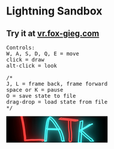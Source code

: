 # Lightning Sandbox
## Try it at <a href="https://vr.fox-gieg.com">vr.fox-gieg.com</a>
<pre>
Controls:
W, A, S, D, Q, E = move
click = draw
alt-click = look

/*
J, L = frame back, frame forward
space or K = pause
O = save state to file
drag-drop = load state from file
*/
</pre>
<img src="./public/images/logo.png">
